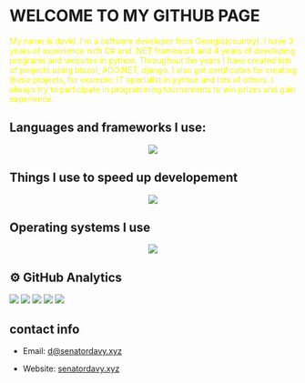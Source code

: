 
# WELCOME TO MY GITHUB PAGE


<p style="color: #f4fc03;">
My name is david. I'm a software developer from Georgia(country). I have 3 years of experience with C# and .NET framework and 4 years of developing programs and websites in python. Throughout the years I have created lots of projects using blazor, ADO.NET, django. I also got certificates for creating these projects, for example: IT specialist in python and lots of others. I always try to participate in programming tournaments to win prizes and gain experience. 
</p>


## Languages and frameworks I use:
<p align="center">
  <a href="https://skillicons.dev">
    <img src="https://skillicons.dev/icons?i=cs,py,cpp,c,rust,html,css,dotnet,js,rust,flask,django,fastapi"/>
  </a>
</p>

## Things I use to speed up developement
<p align="center">
  <a href="https://skillicons.dev">
    <img src="https://skillicons.dev/icons?i=docker,cloudflare,ai,ps,github,sqlite"/>
  </a>
</p>

## Operating systems I use
<p align="center">
  <a href="https://skillicons.dev">
    <img src="https://skillicons.dev/icons?i=arch,mint,debian,linux,windows"/>
  </a>
</p>

## ⚙️ GitHub Analytics


  ![](https://github-profile-summary-cards.vercel.app/api/cards/profile-details?username=SenatorArmstrong228&theme=dracula)
  ![](https://github-profile-summary-cards.vercel.app/api/cards/repos-per-language?username=SenatorArmstrong228&theme=dracula)
  ![](https://github-profile-summary-cards.vercel.app/api/cards/most-commit-language?username=SenatorArmstrong228&theme=dracula)
  ![](https://github-profile-summary-cards.vercel.app/api/cards/stats?username=SenatorArmstrong228&theme=dracula)
  ![](https://github-profile-summary-cards.vercel.app/api/cards/productive-time?username=SenatorArmstrong228&theme=dracula)


## contact info
 - Email: d@senatordavy.xyz
 + Website:  [senatordavy.xyz](https://senatordavy.xyz)














